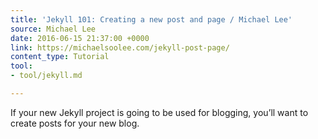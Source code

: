 ```yaml
---
title: 'Jekyll 101: Creating a new post and page / Michael Lee'
source: Michael Lee
date: 2016-06-15 21:37:00 +0000
link: https://michaelsoolee.com/jekyll-post-page/
content_type: Tutorial
tool:
- tool/jekyll.md

---
```

If your new Jekyll project is going to be used for blogging, you’ll want to create posts for your new blog.





